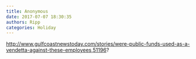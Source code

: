 ```yaml
---
title: Anonymous
date: 2017-07-07 18:30:35
authors: Ripp
categories: Holiday
---
```


 http://www.gulfcoastnewstoday.com/stories/were-public-funds-used-as-a-vendetta-against-these-employees,51196?